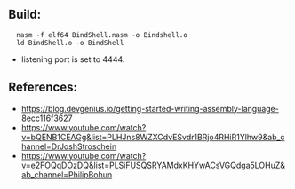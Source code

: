 ## Build:
```
  nasm -f elf64 BindShell.nasm -o Bindshell.o
  ld BindShell.o -o BindShell
```
- listening port is set to 4444.

## References:
- https://blog.devgenius.io/getting-started-writing-assembly-language-8ecc116f3627
- https://www.youtube.com/watch?v=bQENB1CEAGg&list=PLHJns8WZXCdvESvdr1BRjo4RHiR1Ylhw9&ab_channel=DrJoshStroschein
- https://www.youtube.com/watch?v=e2FOQqDOzDQ&list=PLSiFUSQSRYAMdxKHYwACsVGQdga5LOHuZ&ab_channel=PhilipBohun



















